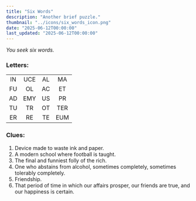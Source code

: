 ```yaml
---
title: "Six Words"
description: "Another brief puzzle."
thumbnail: "../icons/six_words_icon.png"
date: "2025-06-12T00:00:00"
last_updated: "2025-06-12T00:00:00"
---
```



*You seek six words.*

### Letters:

<table>
  <tr>
    <td style="text-align: center;">IN</td><td style="text-align: center;">UCE</td><td style="text-align: center;">AL</td><td style="text-align: center;">MA</td>
  </tr>
  <tr>
    <td style="text-align: center;">FU</td><td style="text-align: center;">OL</td><td style="text-align: center;">AC</td><td style="text-align: center;">ET</td>
  </tr>
  <tr>
    <td style="text-align: center;">AD</td><td style="text-align: center;">EMY</td><td style="text-align: center;">US</td><td style="text-align: center;">PR</td>
  </tr>
  <tr>
    <td style="text-align: center;">TU</td><td style="text-align: center;">TR</td><td style="text-align: center;">OT</td><td style="text-align: center;">TER</td>
  </tr>
    <tr>
    <td style="text-align: center;">ER</td><td style="text-align: center;">RE</td><td style="text-align: center;">TE</td><td style="text-align: center;">EUM</td>
  </tr>
</table>



<!-- |   |   | | |
|:---:|:---:|:---:|:---:|
| IN  | UCE | AL  | MA  |
| FU  | OL  | AC  | ET  |
| AD  | EMY | US  | PR  |
| TU  | TR  | OT  | TER |
| ER  | RE  | TE  | EUM | -->

### Clues:

1. Device made to waste ink and paper.
2. A modern school where football is taught.
3. The final and funniest folly of the rich.
4. One who abstains from alcohol, sometimes completely, sometimes tolerably completely.
5. Friendship.
6. That period of time in which our affairs prosper, our friends are true, and our happiness is certain.